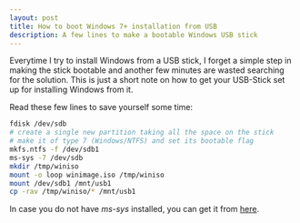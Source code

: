 ```yaml
---
layout: post
title: How to boot Windows 7+ installation from USB
description: A few lines to make a bootable Windows USB stick
---
```

Everytime I try to install Windows from a USB stick, I forget a simple step
in making the stick bootable and another few minutes are wasted searching for the solution.
This is just a short note on how to get your USB-Stick set up for installing Windows from it.

Read these few lines to save yourself some time:

```bash
fdisk /dev/sdb
# create a single new partition taking all the space on the stick
# make it of type 7 (Windows/NTFS) and set its bootable flag
mkfs.ntfs -f /dev/sdb1
ms-sys -7 /dev/sdb
mkdir /tmp/winiso
mount -o loop winimage.iso /tmp/winiso
mount /dev/sdb1 /mnt/usb1
cp -rav /tmp/winiso/* /mnt/usb1
```

In case you do not have *ms-sys* installed, you can get it from [here](http://ms-sys.sourceforge.net/).
